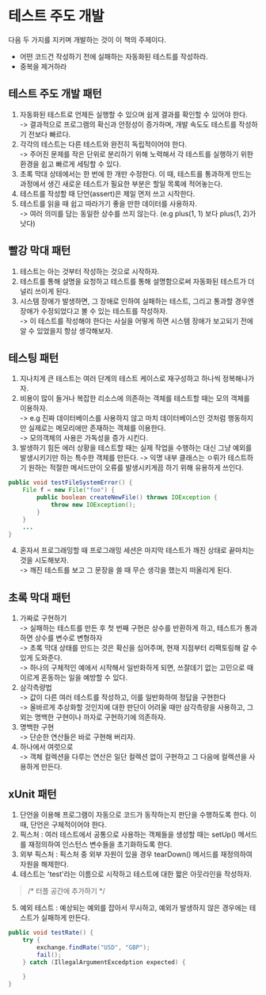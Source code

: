 # 테스트 주도 개발
다음 두 가지를 지키며 개발하는 것이 이 책의 주제이다.
- 어떤 코드건 작성하기 전에 실패하는 자동화된 테스트를 작성하라.
- 중복을 제거하라

## 테스트 주도 개발 패턴
1. 자동화된 테스트로 언제든 실행할 수 있으며 쉽게 결과를 확인할 수 있어야 한다. <br>
 -> 결과적으로 프로그램의 확신과 안정성이 증가하며, 개발 속도도 테스트를 작성하기 전보다 빠르다.
2. 각각의 테스트는 다른 테스트와 완전히 독립적이어야 한다.<br>
 -> 주어진 문제를 작은 단위로 분리하기 위해 노력해서 각 테스트를 실행하기 위한 환경을 쉽고 빠르게 세팅할 수 있다.
3. 초록 막대 상테에서는 한 번에 한 개만 수정한다. 이 때, 테스트를 통과하게 만드는 과정에서 생긴 새로운 테스트가 필요한 부분은 할일 목록에 적어놓는다.
4. 테스트를 작성할 때 단언(assert)은 제일 먼저 쓰고 시작한다. 
5. 테스트를 읽을 때 쉽고 따라가기 좋을 만한 데이터를 사용하자. <br>
 -> 여러 의미를 담는 동일한 상수를 쓰지 않는다. (e.g plus(1, 1) 보다 plus(1, 2)가 낫다)

## 빨강 막대 패턴
1. 테스트는 아는 것부터 작성하는 것으로 시작하자.
2. 테스트를 통해 설명을 요청하고 테스트를 통해 설명함으로써 자동화된 테스트가 더 널리 쓰이게 된다.
3. 시스템 장애가 발생하면, 그 장애로 인하여 실패하는 테스트, 그리고 통과할 경우엔 장애가 수정되었다고 볼 수 있는 테스트를 작성하자. <br>
 -> 이 테스트를 작성해야 한다는 사실을 어떻게 하면 시스템 장애가 보고되기 전에 알 수 있었을지 항상 생각해보자.

## 테스팅 패턴
1. 지나치게 큰 테스트는 여러 단계의 테스트 케이스로 재구성하고 하나씩 정복해나가자.
2. 비용이 많이 들거나 복잡한 리소스에 의존하는 객체를 테스트할 때는 모의 객체를 이용하자. <br>
 -> e.g 진짜 데이터베이스를 사용하지 않고 마치 데이터베이스인 것처럼 행동하지만 실제로는 메모리에만 존재하는 객체를 이용한다. <br>
 -> 모의객체의 사용은 가독성을 증가 시킨다.
3. 발생하기 힘든 에러 상황을 테스트할 때는 실제 작업을 수행하는 대신 그냥 예외를 발생시키기만 하는 특수한 객체를 만든다.
 -> 익명 내부 클래스는 ㅇ뤼가 테스트하기 원하는 적절한 메서드만이 오류를 발생시키게끔 하기 위해 유용하게 쓰인다.
~~~java
public void testFileSystemError() {
    File f = new File("foo") {
        public boolean createNewFile() throws IOException {
            throw new IOException();
        }        
    }
    ...
}
~~~
4. 혼자서 프로그래밍할 때 프로그래밍 세션은 마지막 테스트가 깨진 상태로 끝마치는 것을 시도해보자. <br> 
 -> 깨진 테스트를 보고 그 문장을 쓸 때 무슨 생각을 했는지 떠올리게 된다.

## 초록 막대 패턴
1. 가짜로 구현하기 <br>
 -> 실패하는 테스트를 만든 후 첫 번째 구현은 상수를 반환하게 하고, 테스트가 통과하면 상수를 변수로 변형하자 <br>
 -> 초록 막대 상태를 만드는 것은 확신을 심어주며, 현재 지점부터 리팩토링해 갈 수 있게 도와준다. <br>
 -> 하나의 구체적인 예에서 시작해서 일반화하게 되면, 쓰잘데기 없는 고민으로 때 이르게 혼동하는 일을 예방할 수 있다.  
2. 삼각측량법 <br>
 -> 값이 다른 여러 테스트를 작성하고, 이를 일반화하여 정답을 구현한다 <br>
 -> 올바르게 추상화할 것인지에 대한 판단이 어려울 때만 삼각측량을 사용하고, 그 외는 명백한 구현이나 까자로 구현하기에 의존하자.
3. 명백한 구현  <br>
 -> 단순한 연산들은 바로 구현해 버리자.
4. 하나에서 여럿으로 <br>
 -> 객체 컬렉션을 다루는 연산은 일단 컬렉션 없이 구현하고 그 다음에 컬렉션을 사용하게 만든다.

## xUnit 패턴
1. 단언을 이용해 프로그램이 자동으로 코드가 동작하는지 판단을 수행하도록 한다. 이 때, 단언은 구체적이어야 한다.
2. 픽스처 : 여러 테스트에서 공통으로 사용하는 객체들을 생성할 때는 setUp() 메서드를 재정의하여 인스턴스 변수들을 초기화하도록 한다.
3. 외부 픽스처 : 픽스처 중 외부 자원이 있을 경우 tearDown() 메서드를 재정의하여 자원을 해제한다.
4. 테스트는 'test'라는 이름으로 시작하고 테스트에 대한 짧은 아웃라인을 작성하자.
 > /* 터플 공간에 추가하기 */
5. 예외 테스트 : 예상되는 예외를 잡아서 무시하고, 예외가 발생하지 않은 경우에는 테스트가 실패하게 만든다.
~~~java
public void testRate() {
    try {
        exchange.findRate("USD", "GBP");
        fail();
    } catch (IllegalArgumentExcedption expected) {
        
    }
}
~~~
